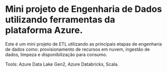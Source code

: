 # Mini projeto de Engenharia de Dados utilizando ferramentas da plataforma Azure.

Este é um mini projeto de ETL utilizando as principais etapas de engenharia de dados como:
provisionamento de recursos em nuvem, ingestão de dados, limpeza e disponibilização para consumo.

Tools: Azure Data Lake Gen2, Azure Databricks, Scala.
